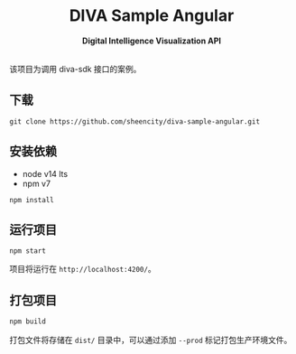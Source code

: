 <h1 align="center">DIVA Sample Angular</h1>
<div align="center">
  <strong>Digital Intelligence Visualization API</strong>
</div>
<br />

该项目为调用 diva-sdk 接口的案例。

## 下载

```shell
git clone https://github.com/sheencity/diva-sample-angular.git
```

## 安装依赖

- node v14 lts
- npm v7

```shell
npm install
```

## 运行项目

```shell
npm start
```

项目将运行在 `http://localhost:4200/`。

## 打包项目

```javascript
npm build
```

打包文件将存储在 `dist/` 目录中，可以通过添加 `--prod` 标记打包生产环境文件。
